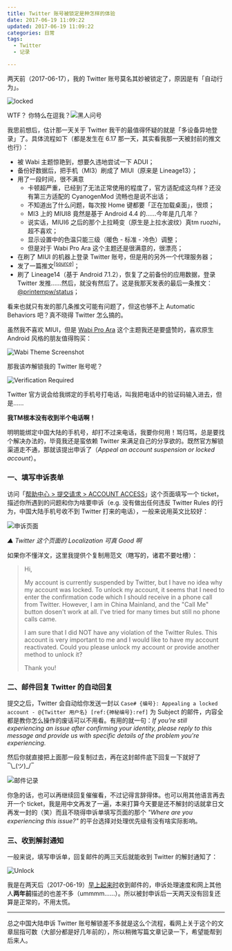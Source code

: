 ```yaml
---
title: Twitter 账号被锁定是种怎样的体验
date: 2017-06-19 11:09:22
updated: 2017-06-19 11:09:22
categories: 日常
tags:
  - Twitter
  - 记录

---
```


两天前（2017-06-17），我的 Twitter 账号莫名其妙被锁定了，原因是有「自动行为」。

![locked](https://img.prin.studio/images/2017/06/19/QQ20170617201254.png)

WTF？ 你特么在逗我？![黑人问号](https://img.prin.studio/images/2017/06/19/5628dd6ecd9fa100f371_size30_w521_h534.th.jpg)

我思前想后，估计那一天关于 Twitter 我干的最值得怀疑的就是「多设备异地登录」了。具体流程如下（都是发生在 6.17 那一天，其实看我那一天被封前的推文也行）：

<!--more-->

- 被 Wabi 主题惊艳到，想要久违地尝试一下 ADUI；
- 备份好数据后，把手机（MI3）刷成了 MIUI（原来是 Lineage13）；
- 用了一段时间，很不满意
  - 卡顿超严重，已经到了无法正常使用的程度了，官方适配成这鸟样？还没有第三方适配的 CyanogenMod 流畅也是说不出话；
  - 不知道出了什么问题，每次按 Home 键都要「正在加载桌面」，很烦；
  - MI3 上的 MIUI8 竟然是基于 Android 4.4 的……今年是几几年？
  - 说实话，MIUI6 之后的那个上拉畸变（原生是上拉水波纹）真tm ruozhi，超不喜欢；
  - 显示设置中的色温只能三级（暖色 - 标准 - 冷色）调整；
  - 但是对于 Wabi Pro Ara 这个主题还是很满意的，很漂亮；
- 在刷了 MIUI 的机器上登录 Twitter 账号，但是用的另外一个代理服务器；
- 发了一篇推文<sup>[[source]](https://twitter.com/printempw/status/876037651089903616)</sup>；
- 刷了 Lineage14（基于 Android 7.1.2），恢复了之前备份的应用数据，登录 Twitter 发推……然后，就没有然后了。这是我那天发表的最后一条推文：[@printempw/status](https://twitter.com/printempw/status/876049475407560705)；


看来也就只有发的那几条推文可能有问题了，但这也够不上 Automatic Behaviors 吧？真不晓得 Twitter 怎么搞的。

虽然我不喜欢 MIUI，但是 [Wabi Pro Ara](http://zhuti.xiaomi.com/detail/810fd4e9-72cd-4cce-bbff-846dd5a709e9) 这个主题我还是要盛赞的，喜欢原生 Android 风格的朋友值得购买：

![Wabi Theme Screenshot](https://ooo.0o0.ooo/2017/06/19/5947313c2b742.png)

那我该咋解锁我的 Twitter 账号呢？

![Verification Required](https://img.prin.studio/images/2017/06/19/locked_verification_required.png)

Twitter 官方说会给我绑定的手机号打电话，叫我把电话中的验证码输入进去，但是……

**我TM根本没有收到半个电话啊！**

明明能绑定中国大陆的手机号，却打不过来电话，我要你何用！骂归骂，总是要找个解决办法的，毕竟我还是蛮依赖 Twitter 来满足自己的分享欲的。既然官方解锁渠道走不通，那就该提出申诉了（*Appeal an account suspension or locked account*）。

### 一、填写申诉表单

访问「[帮助中心 > 提交请求  > ACCOUNT ACCESS](https://support.twitter.com/forms/general?subtopic=suspended)」这个页面填写一个 ticket，描述你所遇到的问题和你为啥要申诉（e.g. 没有做出任何违反 Twitter Rules 的行为，中国大陆手机号收不到 Twitter 打来的电话），一般来说用英文比较好：

![申诉页面](https://img.prin.studio/images/2017/06/19/snipaste_20170619_102152.png)

*▲ Twitter 这个页面的  Localization 可真 Good 啊*

如果你不懂洋文，这里我提供个复制用范文（瞎写的，诸君不要吐槽）：

> Hi,
>
> My account is currently suspended by Twitter, but I have no idea why my account was locked. To unlock my account, it seems that I need to enter the confirmation code which I should receive in a phone call from Twitter. However, I am in China Mainland, and the "Call Me" button dosen't work at all. I've tried for many times but still no phone calls came.
>
> I am sure that I did NOT have any violation of the Twitter Rules. This account is very important to me and I would like to have my account reactivated. Could you please unlock my account or provide another method to unlock it?
>
> Thank you!

### 二、邮件回复 Twitter 的自动回复

提交之后，Twitter 会自动给你发送一封以 `Case# {编号}: Appealing a locked account - @{Twitter 用户名} [ref:{神秘编号}:ref]` 为 Subject 的邮件，内容全都是教你怎么操作的废话可以不用看。有用的就一句：*If you’re still experiencing an issue after confirming your identity, please reply to this message and provide us with specific details of the problem you're experiencing.*

然后你就直接把上面那一段复制过去，再在这封邮件底下回复一下就好了 ‾\\\_(ツ)\_/‾

![邮件记录](https://img.prin.studio/images/2017/06/19/snipaste_20170619_104702.png)

你急的话，也可以再继续回复催催看，不过记得言辞得体。也可以用其他语言再去开一个 ticket，我是用中文再发了一遍，本来打算今天要是还不解封的话就拿日文再发一封的（笑）而且不晓得申诉单填写页面的那个 *"Where are you experiencing this issue?"* 的平台选择对处理优先级有没有啥实际影响。

### 三、收到解封通知

一般来说，填写申诉单，回复邮件的两三天后就能收到 Twitter 的解封通知了：

![Unlock](https://img.prin.studio/images/2017/06/19/snipaste_20170619_105254.png)

我是在两天后（2017-06-19）[早上起来时](https://twitter.com/printempw/status/876603531930722305)收到邮件的，申诉处理速度和网上其他人**两年前**描述的也差不多（ummmm……）。所以被封申诉后一天两天没有回复还算是正常的，不用太慌。

-------

总之中国大陆申诉 Twitter 账号解锁差不多就是这么个流程，看网上关于这个的文章屈指可数（大部分都是好几年前的），所以稍微写篇文章记录一下，希望能帮到后来人。
